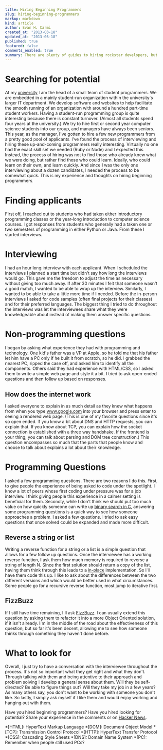 ```yaml
---
title: Hiring Beginning Programmers
slug: hiring-beginning-programmers
markup: markdown
kind: article
author: Evan H. Carmi
created_at: "2013-03-18"
updated_at: "2013-03-18"
published: true
featured: false
comments_enabled: true
summary: There are plenty of guides to hiring rockstar developers, but how do you tell if someone has potential.
---
```


# Searching for potential

At my [university](http://wesleyan.edu/) I am the head of a small team of student programmers. We are embedded in a mainly student-run organization within the university's larger IT department. We develop software and websites to help facilitate the smooth running of an organization with around a hundred part-time student workers. Having a student-run programming group is quite interesting because there is constant turnover. (Almost all students spend four years at the university.) We try to hire first or second year computer science students into our group, and managers have always been seniors. This year, as the manager, I've gotten to hire a few new programmers from a pretty good pool of applicants. I've found the process of interviewing and hiring these up-and-coming programmers really interesting. Virtually no one had the exact skill set we needed (Ruby or Node) and I expected this. Instead, the process of hiring was not to find those who already knew what we were doing, but rather find those who could learn. Ideally, who could learn on their own, and learn quickly. And since I was the only one interviewing about a dozen candidates, I needed the process to be somewhat quick. This is my experience and thoughts on hiring beginning programmers.

# Finding applicants

First off, I reached out to students who had taken either introductory programming classes or the year-long introduction to computer science courses. I got responses from students who generally had a taken one or two semesters of programming in either Python or Java. From these I started interviews.

# Interviewing

I had an hour long interview with each applicant. When I scheduled the interviews I planned a start time but didn't say how long the interviews would go. This gave me the freedom to adjust the time as necessary without giving too much away. If after 30 minutes I felt that someone wasn't a good match, I wanted to be able to wrap up the interview. Similarly, I wanted to be able to take a little more time if I needed. Before the in-person interviews I asked for code samples (often final projects for their classes) and for their preferred languages. The biggest thing I tried to do throughout the interviews was let the interviewees share what they were knowledgeable about instead of making them answer specific questions.

# Non-programming questions

I began by asking what experience they had with programming and technology. One kid's father was a VP at Apple, so he told me that his father let him have a PC only if he built it from scratch, so he did. I grabbed the nearest PC, ripped the case off, and asked him to identify all the components. Others said they had experience with HTML/CSS, so I asked them to write a simple web page and style it a bit. I tried to ask open-ended questions and then follow up based on responses.

## How does the internet work

I asked everyone to explain in as much detail as they knew what happens from when you type www.google.com into your browser and press enter to seeing a rendered web page. (This is one of my favorite questions since it's so open ended. If you know a bit about DNS and HTTP requests, you can explain that. If you know about TCP, you can explain how the socket connection is established with a three way handshake. If the frontend is your thing, you can talk about parsing and DOM tree construction.) This question encompasses so much that the parts that people know and choose to talk about explains a lot about their knowledge.

# Programming Questions

I asked a few programming questions. There are two reasons I do this. First, to give people the experience of being asked to code under the spotlight. I know a lot of peers whose first coding under pressure was for a job interview. I think giving people this experience in a calmer setting is beneficial for them. Secondly, while I don't think we should put too much value on how quickly someone can write up [binary search in C](http://ecarmi.org/writing/google-internship/), answering some programming questions is a quick way to see how someone approaches a problem. I asked a few questions. I tried to ask easy questions that once solved could be expanded and made more difficult.

## Reverse a string or list

Writing a reverse function for a string or a list is a simple question that allows for a few follow up questions. Once the interviewee has a working reverse function, I ask them how much memory is required to reverse a string of length N. Since the first solution should return a copy of the list, having them think through this leads to a [in-place](http://en.wikipedia.org/wiki/In-place_algorithm) implementation. So I'll have them code this up. I like to ask about the differences between the two different versions and which would be better used in what circumstances. Some people go for a recursive reverse function, most jump to iterative first.

## FizzBuzz

If I still have time remaining, I'll ask [FizzBuzz](http://www.codinghorror.com/blog/2007/02/why-cant-programmers-program.html). I can usually extend this question by asking them to refactor it into a more Object Oriented solution, if it isn't already. I'm in the middle of the road about the effectiveness of this question, but so far it's been decent, allowing me to see how someone thinks through something they haven't done before.

# What to look for

Overall, I just try to have a conversation with the interviewee throughout the process. It's not so important what they get right and what they don't. Through talking with them and being attentive to their approach and problem solving I develop a general sense about them. Will they be self-directed? Be able to figure things out? Will they take my job in a few years? As many others say, you don't want to be working with someone you don't like. So lastly, I simply ask myself if I like them and would enjoy working and hanging out with them.

Have you hired beginning programmers? Have you hired looking for potential? Share your experience in the comments or on [Hacker News](https://news.ycombinator.com/item?id=5401663).


*[HTML]: HyperText Markup Language
*[DOM]: Document Object Model
*[TCP]: Transmission Control Protocol
*[HTTP]: HyperText Transfer Protocol
*[CSS]: Cascading Style Sheets
*[DNS]: Domain Name System
*[PC]: Remember when people still used PCs?



